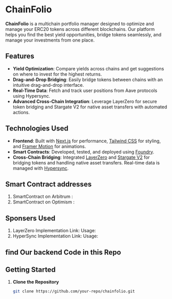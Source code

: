 # ChainFolio

**ChainFolio** is a multichain portfolio manager designed to optimize and manage your ERC20 tokens across different blockchains. Our platform helps you find the best yield opportunities, bridge tokens seamlessly, and manage your investments from one place.

## Features

- **Yield Optimization**: Compare yields across chains and get suggestions on where to invest for the highest returns.
- **Drag-and-Drop Bridging**: Easily bridge tokens between chains with an intuitive drag-and-drop interface.
- **Real-Time Data**: Fetch and track user positions from Aave protocols using Hypersync.
- **Advanced Cross-Chain Integration**: Leverage LayerZero for secure token bridging and Stargate V2 for native asset transfers with automated actions.

## Technologies Used

- **Frontend**: Built with [Next.js](https://nextjs.org/) for performance, [Tailwind CSS](https://tailwindcss.com/) for styling, and [Framer Motion](https://www.framer.com/api/motion/) for animations.
- **Smart Contracts**: Developed, tested, and deployed using [Foundry](https://github.com/gakonst/foundry).
- **Cross-Chain Bridging**: Integrated [LayerZero](https://layerzero.network/) and [Stargate V2](https://stargate.finance/) for bridging tokens and handling native asset transfers. Real-time data is managed with [Hypersync](https://hypersync.xyz/).

## Smart Contract addresses

1. SmartContract on Arbitrum :
2. SmartContract on Optimism :

## Sponsers Used

1. LayerZero
   Implementation Link:
   Usage:
2. HyperSync
   Implementation Link:
   Usage:

## find Our backend Code in this Repo

## Getting Started

1. **Clone the Repository**
   ```bash
   git clone https://github.com/your-repo/chainfolio.git
   ```
